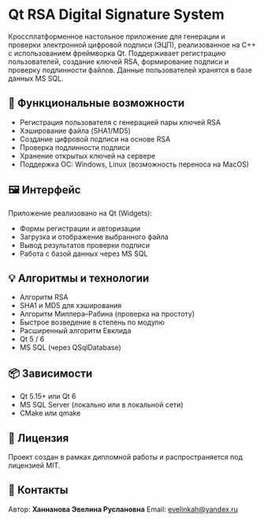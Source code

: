 # Qt RSA Digital Signature System

Кроссплатформенное настольное приложение для генерации и проверки электронной цифровой подписи (ЭЦП), реализованное на C++ с использованием фреймворка Qt. Поддерживает регистрацию пользователей, создание ключей RSA, формирование подписи и проверку подлинности файлов. Данные пользователей хранятся в базе данных MS SQL.

## 🔧 Функциональные возможности

- Регистрация пользователя с генерацией пары ключей RSA
- Хэширование файла (SHA1/MD5)
- Создание цифровой подписи на основе RSA
- Проверка подлинности подписи
- Хранение открытых ключей на сервере
- Поддержка ОС: Windows, Linux (возможность переноса на MacOS)

## 🖼 Интерфейс

Приложение реализовано на Qt (Widgets):
- Формы регистрации и авторизации
- Загрузка и отображение выбранного файла
- Вывод результатов проверки подписи
- Работа с базой данных через MS SQL

## 💡 Алгоритмы и технологии

- Алгоритм RSA
- SHA1 и MD5 для хэширования
- Алгоритм Миллера–Рабина (проверка на простоту)
- Быстрое возведение в степень по модулю
- Расширенный алгоритм Евклида
- Qt 5 / 6
- MS SQL (через QSqlDatabase)

## 📦 Зависимости

- Qt 5.15+ или Qt 6
- MS SQL Server (локально или в локальной сети)
- CMake или qmake

## 📝 Лицензия

Проект создан в рамках дипломной работы и распространяется под лицензией MIT.

## 📧 Контакты

Автор: **Ханнанова Эвелина Руслановна**
Email: [evelinkah@yandex.ru](mailto:evelinkah@yandex.ru)
